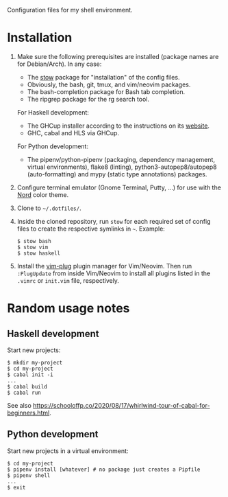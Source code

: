 Configuration files for my shell environment.

# Installation

1. Make sure the following prerequisites are installed (package names are for
   Debian/Arch). In any case:

   - The [stow] package for "installation" of the config files.
   - Obviously, the bash, git, tmux, and vim/neovim packages.
   - The bash-completion package for Bash tab completion.
   - The ripgrep package for the rg search tool.

   For Haskell development:

   - The GHCup installer according to the instructions on its [website][ghcup].
   - GHC, cabal and HLS via GHCup.

   For Python development:

   - The pipenv/python-pipenv (packaging, dependency management, virtual
     environments), flake8 (linting), python3-autopep8/autopep8
     (auto-formatting) and mypy (static type annotations) packages.

2. Configure terminal emulator (Gnome Terminal, Putty, ...) for use with the
   [Nord][nord] color theme.

3. Clone to `~/.dotfiles/`.

4. Inside the cloned repository, run `stow` for each required set of config
   files to create the respective symlinks in `~`. Example:

   ~~~console
   $ stow bash
   $ stow vim
   $ stow haskell
   ~~~

5. Install the [vim-plug] plugin manager for Vim/Neovim. Then run `:PlugUpdate`
   from inside Vim/Neovim to install all plugins listed in the `.vimrc` or
   `init.vim` file, respectively.

[stow]: https://www.gnu.org/software/stow/
[ghcup]: https://www.haskell.org/ghcup/
[hlint]: https://github.com/ndmitchell/hlint
[ormolu]: https://github.com/tweag/ormolu
[nord]: https://www.nordtheme.com/
[vim-plug]: https://github.com/junegunn/vim-plug

# Random usage notes

## Haskell development

Start new projects:

~~~console
$ mkdir my-project
$ cd my-project
$ cabal init -i
...
$ cabal build
$ cabal run
~~~

See also
<https://schooloffp.co/2020/08/17/whirlwind-tour-of-cabal-for-beginners.html>.

## Python development

Start new projects in a virtual environment:

~~~console
$ cd my-project
$ pipenv install [whatever] # no package just creates a Pipfile
$ pipenv shell
...
$ exit
~~~
